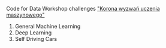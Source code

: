 Code for Data Workshop challenges ["Korona wyzwań uczenia maszynowego"](http://www.dataworkshop.eu/challenge)
1. General Machine Learning
1. Deep Learning
1. Self Driving Cars
